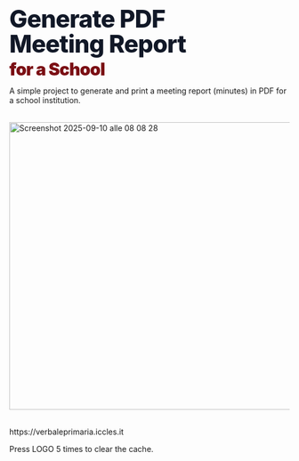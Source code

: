 <h1 id="hero-title" style="
    margin:0;
    font-family: Inter, ui-sans-serif, system-ui, -apple-system, 'Segoe UI', Roboto, 'Helvetica Neue', Arial;
    font-size: clamp(28px, 4.5vw, 48px);
    line-height:1.05;
    font-weight:800;
    color:#111827;
    letter-spacing:-0.02em;
    text-wrap:balance;
  ">
  Generate PDF Meeting Report
  <span style="display:block; color:#7b0f14; font-weight:900; font-size: clamp(20px, 3.2vw, 32px); margin-top:6px;">
    for a School
  </span>
</h1>
<p>A simple project to generate and print a meeting report (minutes) in PDF for a school institution.</p>
<br>

<img width="957" height="517" alt="Screenshot 2025-09-10 alle 08 08 28" src="https://github.com/user-attachments/assets/0059842c-49dd-4ed1-8d81-24fd71c9874b" />
<br>
<p><br>https://verbaleprimaria.iccles.it</p>
<p>Press LOGO 5 times to clear the cache.</p>
